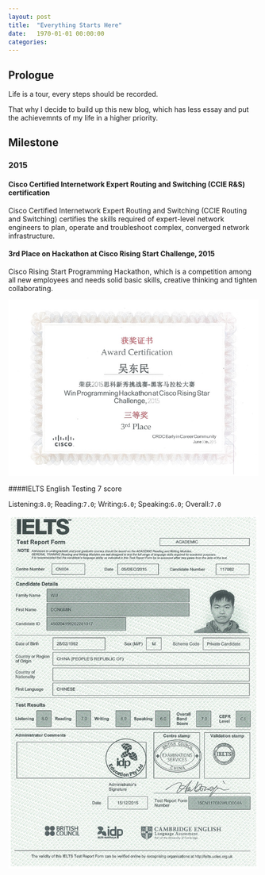 ```yaml
---
layout: post
title:  "Everything Starts Here"
date:   1970-01-01 00:00:00
categories: 
---
```


## Prologue

Life is a tour, every steps should be recorded.

That why I decide to build up this new blog, which has less essay and put the achievemnts of my life in a higher priority.

## Milestone 

### 2015

#### Cisco Certified Internetwork Expert Routing and Switching (CCIE R&S) certification

Cisco Certified Internetwork Expert Routing and Switching (CCIE Routing and Switching) certifies the skills required of expert-level network engineers to plan, operate and troubleshoot complex, converged network infrastructure.

<!--<center>-->
<!--![CCIE R&S Certification][CCIE]-->
<!--</center>-->

#### 3rd Place on Hackathon at Cisco Rising Start Challenge, 2015

Cisco Rising Start Programming Hackathon, which is a competition among all new employees and needs solid basic skills, creative thinking and tighten collaborating.

<center>
<img src="../img/CRS.jpg">
</center>


####IELTS English Testing 7 score

Listening:`8.0`; Reading:`7.0`; Writing:`6.0`; Speaking:`6.0`; Overall:`7.0`


<center>
<img src="../img/IELTS.jpg">
</center>

